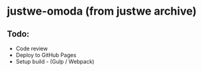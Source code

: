 # justwe-omoda (from justwe archive)

## Todo:
- Code review
- Deploy to GitHub Pages
- Setup build - (Gulp / Webpack)

